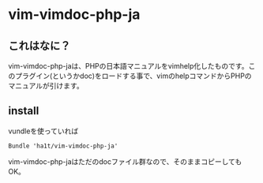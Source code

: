 # vim-vimdoc-php-ja

## これはなに？

vim-vimdoc-php-jaは、PHPの日本語マニュアルをvimhelp化したものです。このプラグイン(というかdoc)をロードする事で、vimのhelpコマンドからPHPのマニュアルが引けます。

## install

vundleを使っていれば

    Bundle 'ha1t/vim-vimdoc-php-ja'

vim-vimdoc-php-jaはただのdocファイル群なので、そのままコピーしてもOK。